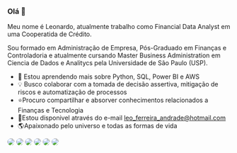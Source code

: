 ### Olá 👋
Meu nome é Leonardo, atualmente trabalho como Financial Data Analyst em uma Cooperatida de Crédito.

Sou formado em Administração de Empresa, Pós-Graduado em Finanças e Controladoria e atualmente cursando Master Business Administration em Ciencia de Dados e Analitycs pela Universidade de São Paulo (USP).

- 📙 Estou aprendendo mais sobre Python, SQL, Power BI e AWS
- 💡 Busco colaborar com a tomada de decisão assertiva, mitigação de riscos e automatização de processos
- ⭐Procuro compartilhar e absorver conhecimentos relacionados a Finanças e Tecnologia
- 📩Estou disponivel através do e-mail leo_ferreira_andrade@hotmail.com
- 🌎Apaixonado pelo universo e todas as formas de vida

<a href="https://www.linkedin.com/in/leonardoferreiradeandrade/" target="_blank"><img src="https://img.shields.io/badge/LinkedIn-0077B5?style=for-the-badge&logo=linkedin&logoColor=white" style="border-radius:30px" target="_blank"></a> 
<img src="https://img.shields.io/badge/Python-14354C?style=for-the-badge&logo=python&logoColor=white" style="border-radius:30px" target="_blank"></a></a> <img src="https://img.shields.io/badge/R-276DC3?style=for-the-badge&logo=r&logoColor=white" style="border-radius:30px" target="_blank"></a></a>
<img src="https://img.shields.io/badge/MySQL-00000F?style=for-the-badge&logo=mysql&logoColor=white" style="border-radius:30px" target="_blank"></a></a>
<img src="https://img.shields.io/badge/Microsoft_Office-D83B01?style=for-the-badge&logo=microsoft-office&logoColor=white" style="border-radius:30px" target="_blank"></a></a>
<img src="https://img.shields.io/badge/Amazon_AWS-FF9900?style=for-the-badge&logo=amazonaws&logoColor=white" style="border-radius:30px" target="_blank"></a></a>


